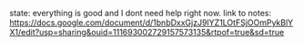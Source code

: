 state: everything is good and I dont need help right now.
link to notes: https://docs.google.com/document/d/1bnbDxxGjzJ9IYZ1LOtFSjOOmPykBlYX1/edit?usp=sharing&ouid=111693002729157573135&rtpof=true&sd=true
